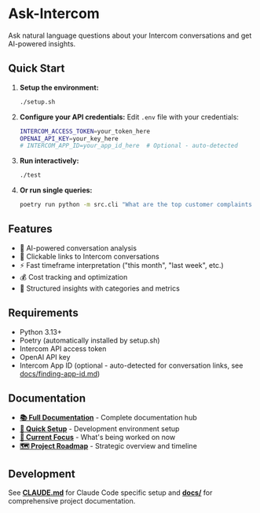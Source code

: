 # Ask-Intercom

Ask natural language questions about your Intercom conversations and get AI-powered insights.

## Quick Start

1. **Setup the environment:**
   ```bash
   ./setup.sh
   ```

2. **Configure your API credentials:**
   Edit `.env` file with your credentials:
   ```bash
   INTERCOM_ACCESS_TOKEN=your_token_here
   OPENAI_API_KEY=your_key_here
   # INTERCOM_APP_ID=your_app_id_here  # Optional - auto-detected
   ```

3. **Run interactively:**
   ```bash
   ./test
   ```

4. **Or run single queries:**
   ```bash
   poetry run python -m src.cli "What are the top customer complaints this month?"
   ```

## Features

- 🤖 AI-powered conversation analysis
- 🔗 Clickable links to Intercom conversations
- ⚡ Fast timeframe interpretation ("this month", "last week", etc.)
- 💰 Cost tracking and optimization
- 🎯 Structured insights with categories and metrics

## Requirements

- Python 3.13+
- Poetry (automatically installed by setup.sh)
- Intercom API access token
- OpenAI API key
- Intercom App ID (optional - auto-detected for conversation links, see [docs/finding-app-id.md](docs/finding-app-id.md))

## Documentation

- **[📚 Full Documentation](docs/index.md)** - Complete documentation hub
- **[🚀 Quick Setup](docs/reference/setup-guide.md)** - Development environment setup
- **[🎯 Current Focus](docs/planning/current-focus.md)** - What's being worked on now
- **[🗺️ Project Roadmap](docs/planning/roadmap.md)** - Strategic overview and timeline

## Development

See **[CLAUDE.md](CLAUDE.md)** for Claude Code specific setup and **[docs/](docs/)** for comprehensive project documentation.
